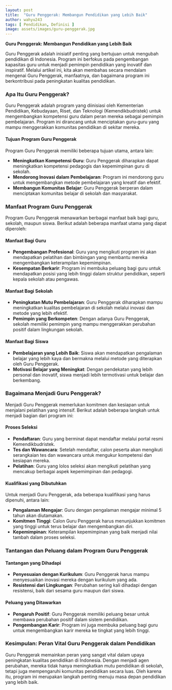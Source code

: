 ```yaml
---
layout: post
title:  "Guru Penggerak: Membangun Pendidikan yang Lebih Baik"
author: wahyu243
tags: [ Pendidikan, Definisi ]
image: assets/images/guru-penggerak.jpg
---
```


**Guru Penggerak: Membangun Pendidikan yang Lebih Baik**

Guru Penggerak adalah inisiatif penting yang bertujuan untuk mengubah pendidikan di Indonesia. Program ini berfokus pada pengembangan kapasitas guru untuk menjadi pemimpin pendidikan yang inovatif dan inspiratif. Melalui artikel ini, kita akan membahas secara mendalam mengenai Guru Penggerak, manfaatnya, dan bagaimana program ini berkontribusi pada peningkatan kualitas pendidikan.

### Apa Itu Guru Penggerak? 

Guru Penggerak adalah program yang diinisiasi oleh Kementerian Pendidikan, Kebudayaan, Riset, dan Teknologi (Kemendikbudristek) untuk mengembangkan kompetensi guru dalam peran mereka sebagai pemimpin pembelajaran. Program ini dirancang untuk menciptakan guru-guru yang mampu menggerakkan komunitas pendidikan di sekitar mereka.

#### Tujuan Program Guru Penggerak 

Program Guru Penggerak memiliki beberapa tujuan utama, antara lain:
- **Meningkatkan Kompetensi Guru**: Guru Penggerak diharapkan dapat meningkatkan kompetensi pedagogis dan kepemimpinan guru di sekolah.
- **Mendorong Inovasi dalam Pembelajaran**: Program ini mendorong guru untuk mengembangkan metode pembelajaran yang kreatif dan efektif.
- **Membangun Komunitas Belajar**: Guru Penggerak berperan dalam menciptakan komunitas belajar di sekolah dan masyarakat.

### Manfaat Program Guru Penggerak 

Program Guru Penggerak menawarkan berbagai manfaat baik bagi guru, sekolah, maupun siswa. Berikut adalah beberapa manfaat utama yang dapat diperoleh:

#### Manfaat Bagi Guru 

- **Pengembangan Profesional**: Guru yang mengikuti program ini akan mendapatkan pelatihan dan bimbingan yang membantu mereka mengembangkan keterampilan kepemimpinan.
- **Kesempatan Berkarir**: Program ini membuka peluang bagi guru untuk mendapatkan posisi yang lebih tinggi dalam struktur pendidikan, seperti kepala sekolah atau pengawas.

#### Manfaat Bagi Sekolah 

- **Peningkatan Mutu Pembelajaran**: Guru Penggerak diharapkan mampu meningkatkan kualitas pembelajaran di sekolah melalui inovasi dan metode yang lebih efektif.
- **Pemimpin yang Berkompeten**: Dengan adanya Guru Penggerak, sekolah memiliki pemimpin yang mampu menggerakkan perubahan positif dalam lingkungan sekolah.

#### Manfaat Bagi Siswa 

- **Pembelajaran yang Lebih Baik**: Siswa akan mendapatkan pengalaman belajar yang lebih kaya dan bermakna melalui metode yang diterapkan oleh Guru Penggerak.
- **Motivasi Belajar yang Meningkat**: Dengan pendekatan yang lebih personal dan inovatif, siswa menjadi lebih termotivasi untuk belajar dan berkembang.

### Bagaimana Menjadi Guru Penggerak? 

Menjadi Guru Penggerak memerlukan komitmen dan kesiapan untuk menjalani pelatihan yang intensif. Berikut adalah beberapa langkah untuk menjadi bagian dari program ini:

#### Proses Seleksi 

- **Pendaftaran**: Guru yang berminat dapat mendaftar melalui portal resmi Kemendikbudristek.
- **Tes dan Wawancara**: Setelah mendaftar, calon peserta akan mengikuti serangkaian tes dan wawancara untuk mengukur kompetensi dan kesiapan mereka.
- **Pelatihan**: Guru yang lolos seleksi akan mengikuti pelatihan yang mencakup berbagai aspek kepemimpinan dan pedagogi.

#### Kualifikasi yang Dibutuhkan 

Untuk menjadi Guru Penggerak, ada beberapa kualifikasi yang harus dipenuhi, antara lain:
- **Pengalaman Mengajar**: Guru dengan pengalaman mengajar minimal 5 tahun akan diutamakan.
- **Komitmen Tinggi**: Calon Guru Penggerak harus menunjukkan komitmen yang tinggi untuk terus belajar dan mengembangkan diri.
- **Kepemimpinan**: Keterampilan kepemimpinan yang baik menjadi nilai tambah dalam proses seleksi.

### Tantangan dan Peluang dalam Program Guru Penggerak

#### Tantangan yang Dihadapi 

- **Penyesuaian dengan Kurikulum**: Guru Penggerak harus mampu menyesuaikan inovasi mereka dengan kurikulum yang ada.
- **Resistensi dari Lingkungan**: Perubahan sering kali dihadapi dengan resistensi, baik dari sesama guru maupun dari siswa.

#### Peluang yang Ditawarkan 

- **Pengaruh Positif**: Guru Penggerak memiliki peluang besar untuk membawa perubahan positif dalam sistem pendidikan.
- **Pengembangan Karir**: Program ini juga membuka peluang bagi guru untuk mengembangkan karir mereka ke tingkat yang lebih tinggi.

### Kesimpulan: Peran Vital Guru Penggerak dalam Pendidikan 

Guru Penggerak memainkan peran yang sangat vital dalam upaya peningkatan kualitas pendidikan di Indonesia. Dengan menjadi agen perubahan, mereka tidak hanya meningkatkan mutu pendidikan di sekolah, tetapi juga mempengaruhi komunitas pendidikan secara luas. Oleh karena itu, program ini merupakan langkah penting menuju masa depan pendidikan yang lebih baik.



